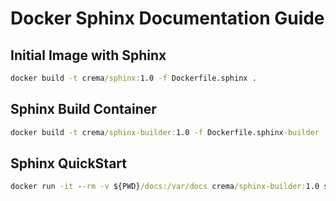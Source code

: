 # Docker Sphinx Documentation Guide

## Initial Image with Sphinx

``` cmd
docker build -t crema/sphinx:1.0 -f Dockerfile.sphinx .
```

## Sphinx Build Container

``` cmd
docker build -t crema/sphinx-builder:1.0 -f Dockerfile.sphinx-builder .
```

## Sphinx QuickStart

``` cmd
docker run -it --rm -v ${PWD}/docs:/var/docs crema/sphinx-builder:1.0 sphinx-quickstart
```